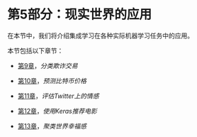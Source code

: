 # 第5部分：现实世界的应用

在本节中，我们将介绍集成学习在各种实际机器学习任务中的应用。

本节包括以下章节：

+   [第9章](b27e310c-a779-4c2a-85e1-eac25d9d17af.xhtml)，*分类欺诈交易*

+   [第10章](d54eda3a-3681-4517-882a-0cb4575419e1.xhtml)，*预测比特币价格*

+   [第11章](8278ebda-a6f3-426a-a2c8-076616701c95.xhtml)，*评估Twitter上的情感*

+   [第12章](52e04074-a76b-404f-b930-35f664b3a6c1.xhtml)，*使用Keras推荐电影*

+   [第13章](22ce31ed-8650-48a7-9ddd-a2312e95ac32.xhtml)，*聚类世界幸福感*
